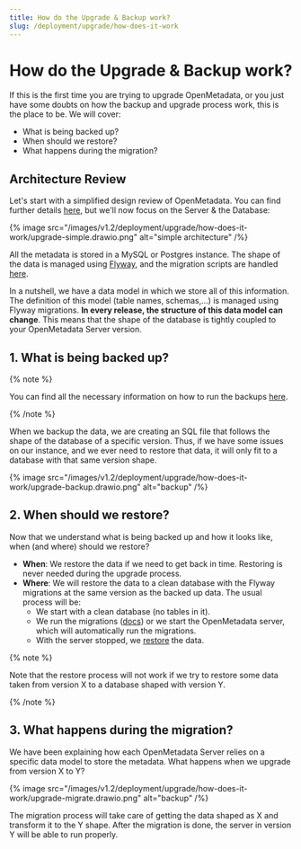 ```yaml
---
title: How do the Upgrade & Backup work?
slug: /deployment/upgrade/how-does-it-work
---
```


# How do the Upgrade & Backup work?

If this is the first time you are trying to upgrade OpenMetadata, or you just have some doubts on how the
backup and upgrade process work, this is the place to be. We will cover:

- What is being backed up?
- When should we restore?
- What happens during the migration?

## Architecture Review

Let's start with a simplified design review of OpenMetadata. You can find further details [here](/main-concepts/high-level-design),
but we'll now focus on the Server & the Database:

{% image src="/images/v1.2/deployment/upgrade/how-does-it-work/upgrade-simple.drawio.png" alt="simple architecture" /%}

All the metadata is stored in a MySQL or Postgres instance. The shape of the data is managed using [Flyway](https://flywaydb.org/), and the migration
scripts are handled [here](https://github.com/open-metadata/OpenMetadata/tree/main/bootstrap/sql).

In a nutshell, we have a data model in which we store all of this information. The definition of this model (table names,
schemas,...) is managed using Flyway migrations. **In every release, the structure of this data model can change**. This means that
the shape of the database is tightly coupled to your OpenMetadata Server version.

## 1. What is being backed up?

{% note %}

You can find all the necessary information on how to run the backups [here](/deployment/backup-restore-metadata).

{% /note %}

When we backup the data, we are creating an SQL file that follows the shape of the database of a specific version. Thus, if we have
some issues on our instance, and we ever need to restore that data, it will only fit to a database with that same version shape.

{% image src="/images/v1.2/deployment/upgrade/how-does-it-work/upgrade-backup.drawio.png" alt="backup" /%}

## 2. When should we restore?

Now that we understand what is being backed up and how it looks like, when (and where) should we restore?

- **When**: We restore the data if we need to get back in time. Restoring is never needed during the upgrade process.
- **Where**: We will restore the data to a clean database with the Flyway migrations at the same version as the backed up data.
  The usual process will be:
  - We start with a clean database (no tables in it).
  - We run the migrations ([docs](/deployment/bare-metal#4.-prepare-the-openmetadata-database-and-indexes))
     or we start the OpenMetadata server, which will automatically run the migrations.
  - With the server stopped, we [restore](/deployment/backup-restore-metadata#restore-metadata) the data.

{% note %}

Note that the restore process will not work if we try to restore some data taken from version X to a database shaped with version Y.

{% /note %}

## 3. What happens during the migration?

We have been explaining how each OpenMetadata Server relies on a specific data model to store the metadata. What happens
when we upgrade from version X to Y?

{% image src="/images/v1.2/deployment/upgrade/how-does-it-work/upgrade-migrate.drawio.png" alt="backup" /%}

The migration process will take care of getting the data shaped as X and transform it to the Y shape. After the migration is done,
the server in version Y will be able to run properly.

